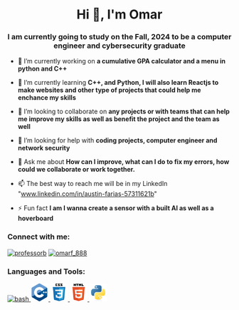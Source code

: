 <h1 align="center">Hi 👋, I'm Omar</h1>
<h3 align="center">I am currently going to study on the Fall, 2024 to be a computer engineer and cybersecurity graduate</h3>

- 🔭 I’m currently working on **a cumulative GPA calculator and a menu in python and C++**

- 🌱 I’m currently learning **C++, and Python, I will also learn Reactjs to make websites and other type of projects that could help me enchance my skills**

- 👯 I’m looking to collaborate on **any projects or with teams that can help me improve my skills as well as benefit the project and the team as well**

- 🤝 I’m looking for help with **coding projects, computer engineer and network security**

- 💬 Ask me about **How can I improve, what can I do to fix my errors, how could we collaborate or work together.**

- 📫 The best way to reach me will be in my LinkedIn "www.linkedin.com/in/austin-farias-57311621b"

- ⚡ Fun fact **I am I wanna create a sensor with a built AI as well as a hoverboard**

<h3 align="left">Connect with me:</h3>
<p align="left">
<a href="https://stackoverflow.com/users/professorb" target="blank"><img align="center" src="https://raw.githubusercontent.com/rahuldkjain/github-profile-readme-generator/master/src/images/icons/Social/stack-overflow.svg" alt="professorb" height="30" width="40" /></a>
<a href="https://instagram.com/omarf_888" target="blank"><img align="center" src="https://raw.githubusercontent.com/rahuldkjain/github-profile-readme-generator/master/src/images/icons/Social/instagram.svg" alt="omarf_888" height="30" width="40" /></a>
</p>

<h3 align="left">Languages and Tools:</h3>
<p align="left"> <a href="https://www.gnu.org/software/bash/" target="_blank" rel="noreferrer"> <img src="https://www.vectorlogo.zone/logos/gnu_bash/gnu_bash-icon.svg" alt="bash" width="40" height="40"/> </a> <a href="https://www.w3schools.com/cpp/" target="_blank" rel="noreferrer"> <img src="https://raw.githubusercontent.com/devicons/devicon/master/icons/cplusplus/cplusplus-original.svg" alt="cplusplus" width="40" height="40"/> </a> <a href="https://www.w3schools.com/css/" target="_blank" rel="noreferrer"> <img src="https://raw.githubusercontent.com/devicons/devicon/master/icons/css3/css3-original-wordmark.svg" alt="css3" width="40" height="40"/> </a> <a href="https://www.w3.org/html/" target="_blank" rel="noreferrer"> <img src="https://raw.githubusercontent.com/devicons/devicon/master/icons/html5/html5-original-wordmark.svg" alt="html5" width="40" height="40"/> </a> <a href="https://www.python.org" target="_blank" rel="noreferrer"> <img src="https://raw.githubusercontent.com/devicons/devicon/master/icons/python/python-original.svg" alt="python" width="40" height="40"/> </a> </p>
